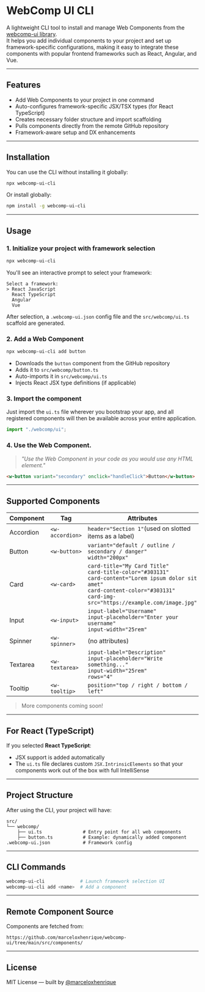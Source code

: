 # WebComp UI CLI

A lightweight CLI tool to install and manage Web Components from the [webcomp-ui library](https://github.com/marceloxhenrique/webcomp-ui).  
It helps you add individual components to your project and set up framework-specific configurations,
making it easy to integrate these components with popular frontend frameworks such as React, Angular, and Vue.

---

## Features

- Add Web Components to your project in one command
- Auto-configures framework-specific JSX/TSX types (for React TypeScript)
- Creates necessary folder structure and import scaffolding
- Pulls components directly from the remote GitHub repository
- Framework-aware setup and DX enhancements

---

## Installation

You can use the CLI without installing it globally:

```bash
npx webcomp-ui-cli
```

Or install globally:

```bash
npm install -g webcomp-ui-cli
```

---

## Usage

### 1. Initialize your project with framework selection

```bash
npx webcomp-ui-cli
```

You'll see an interactive prompt to select your framework:

```
Select a framework:
> React JavaScript
  React TypeScript
  Angular
  Vue
```

After selection, a `.webcomp-ui.json` config file and the `src/webcomp/ui.ts` scaffold are generated.

### 2. Add a Web Component

```bash
npx webcomp-ui-cli add button
```

- Downloads the `button` component from the GitHub repository
- Adds it to `src/webcomp/button.ts`
- Auto-imports it in `src/webcomp/ui.ts`
- Injects React JSX type definitions (if applicable)

### 3. Import the component

Just import the `ui.ts` file wherever you bootstrap your app, and all registered components will then be available across your entire application.

```javascript
import "./webcomp/ui";
```

### 4. Use the Web Component.

> _"Use the Web Component in your code as you would use any HTML element."_

```html
<w-button variant="secondary" onclick="handleClick">Button</w-button>
```

---

## Supported Components

| Component | Tag             | Attributes                                                                                                                                                                                      |
| --------- | --------------- | ----------------------------------------------------------------------------------------------------------------------------------------------------------------------------------------------- |
| Accordion | `<w-accordion>` | `header="Section 1"`(used on slotted items as a label)                                                                                                                                          |
| Button    | `<w-button>`    | `variant="default / outline / secondary / danger"`<br>`width="200px"`                                                                                                                           |
| Card      | `<w-card>`      | `card-title="My Card Title"`<br>`card-title-color="#303131"`<br>`card-content="Lorem ipsum dolor sit amet"`<br>`card-content-color="#303131"`<br>`card-img-src="https://example.com/image.jpg"` |
| Input     | `<w-input>`     | `input-label="Username"`<br>`input-placeholder="Enter your username"`<br>`input-width="25rem"`                                                                                                  |
| Spinner   | `<w-spinner>`   | (no attributes)                                                                                                                                                                                 |
| Textarea  | `<w-textarea>`  | `input-label="Description"`<br>`input-placeholder="Write something..."`<br>`input-width="25rem"`<br>`rows="4"`                                                                                  |
| Tooltip   | `<w-tooltip>`   | `position="top / right / bottom / left"`                                                                                                                                                        |

> More components coming soon!

---

## For React (TypeScript)

If you selected **React TypeScript**:

- JSX support is added automatically
- The `ui.ts` file declares custom `JSX.IntrinsicElements` so that your components work out of the box with full IntelliSense

---

## Project Structure

After using the CLI, your project will have:

```
src/
└── webcomp/
    ├── ui.ts               # Entry point for all web components
    ├── button.ts           # Example: dynamically added component
.webcomp-ui.json            # Framework config
```

---

## CLI Commands

```bash
webcomp-ui-cli             # Launch framework selection UI
webcomp-ui-cli add <name>  # Add a component
```

---

## Remote Component Source

Components are fetched from:

```
https://github.com/marceloxhenrique/webcomp-ui/tree/main/src/components/
```

---

## License

MIT License — built by [@marceloxhenrique](https://github.com/marceloxhenrique)
